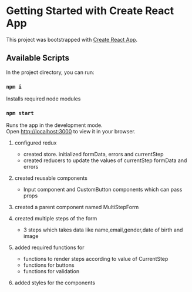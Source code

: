 # Getting Started with Create React App

This project was bootstrapped with [Create React App](https://github.com/facebook/create-react-app).

## Available Scripts

In the project directory, you can run:

### `npm i`

Installs required node modules

### `npm start`

Runs the app in the development mode.\
Open [http://localhost:3000](http://localhost:3000) to view it in your browser.


1. configured redux
    * created store. initialized formData, errors and currentStep
    * created reducers to update the values of currentStep formData and errors

2. created reusable components
    * Input component and CustomButton components which can pass props

3. created a parent component named MultiStepForm    

4. created multiple steps of the form
    * 3 steps which takes data like name,email,gender,date of birth and image

5. added required functions for 
    * functions to render steps according to value of CurrentStep
    * functions for buttons
    * functions for validation

6. added styles for the components
    




